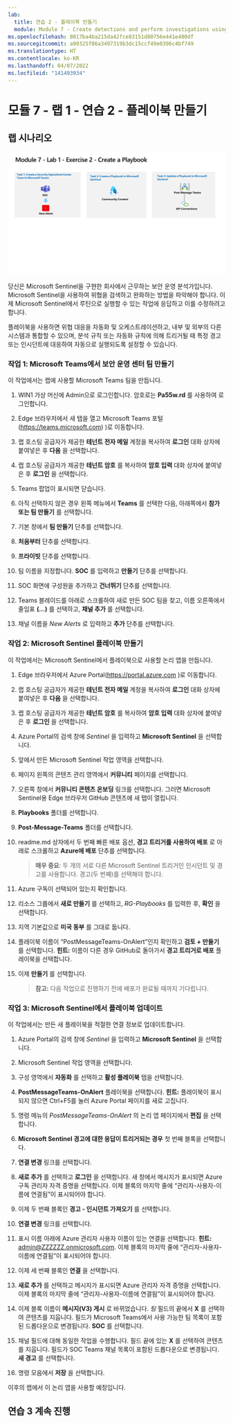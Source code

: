 ```yaml
---
lab:
  title: 연습 2 - 플레이북 만들기
  module: Module 7 - Create detections and perform investigations using Microsoft Sentinel
ms.openlocfilehash: 8017ba4ba215da42fce83151d80756e441e480df
ms.sourcegitcommit: a90325f86a3497319b3dc15ccf49e0396c4bf749
ms.translationtype: HT
ms.contentlocale: ko-KR
ms.lasthandoff: 04/07/2022
ms.locfileid: "141493934"
---
```

# <a name="module-7---lab-1---exercise-2---create-a-playbook"></a>모듈 7 - 랩 1 - 연습 2 - 플레이북 만들기

## <a name="lab-scenario"></a>랩 시나리오

![랩 개요입니다.](../Media/SC-200-Lab_Diagrams_Mod7_L1_Ex2.png)

당신은 Microsoft Sentinel을 구현한 회사에서 근무하는 보안 운영 분석가입니다. Microsoft Sentinel을 사용하여 위협을 검색하고 완화하는 방법을 파악해야 합니다. 이제 Microsoft Sentinel에서 루틴으로 실행할 수 있는 작업에 응답하고 이를 수정하려고 합니다.

플레이북을 사용하면 위협 대응을 자동화 및 오케스트레이션하고, 내부 및 외부의 다른 시스템과 통합할 수 있으며, 분석 규칙 또는 자동화 규칙에 의해 트리거될 때 특정 경고 또는 인시던트에 대응하여 자동으로 실행되도록 설정할 수 있습니다. 


### <a name="task-1-create-a-security-operations-center-team-in-microsoft-teams"></a>작업 1: Microsoft Teams에서 보안 운영 센터 팀 만들기

이 작업에서는 랩에 사용할 Microsoft Teams 팀을 만듭니다.

1. WIN1 가상 머신에 Admin으로 로그인합니다. 암호로는 **Pa55w.rd** 를 사용하여 로그인합니다.  

1. Edge 브라우저에서 새 탭을 열고 Microsoft Teams 포털(https://teams.microsoft.com) )로 이동합니다.

1. 랩 호스팅 공급자가 제공한 **테넌트 전자 메일** 계정을 복사하여 **로그인** 대화 상자에 붙여넣은 후 **다음** 을 선택합니다.

1. 랩 호스팅 공급자가 제공한 **테넌트 암호** 를 복사하여 **암호 입력** 대화 상자에 붙여넣은 후 **로그인** 을 선택합니다.

1. Teams 팝업이 표시되면 닫습니다.

1. 아직 선택하지 않은 경우 왼쪽 메뉴에서 **Teams** 를 선택한 다음, 아래쪽에서 **참가 또는 팀 만들기** 를 선택합니다.

1. 기본 창에서 **팀 만들기** 단추를 선택합니다.

1. **처음부터** 단추를 선택합니다.

1. **프라이빗** 단추를 선택합니다.

1. 팀 이름을 지정합니다. **SOC** 를 입력하고 **만들기** 단추를 선택합니다.

1. SOC 화면에 구성원을 추가하고 **건너뛰기** 단추를 선택합니다. 

1. Teams 블레이드를 아래로 스크롤하여 새로 만든 SOC 팀을 찾고, 이름 오른쪽에서 줄임표 **(...)** 를 선택하고, **채널 추가** 를 선택합니다.

1. 채널 이름을 *New Alerts* 로 입력하고 **추가** 단추를 선택합니다.


### <a name="task-2-create-a-playbook-in-microsoft-sentinel"></a>작업 2: Microsoft Sentinel 플레이북 만들기

이 작업에서는 Microsoft Sentinel에서 플레이북으로 사용할 논리 앱을 만듭니다.

1. Edge 브라우저에서 Azure Portal(https://portal.azure.com )로 이동합니다.

1. 랩 호스팅 공급자가 제공한 **테넌트 전자 메일** 계정을 복사하여 **로그인** 대화 상자에 붙여넣은 후 **다음** 을 선택합니다.

1. 랩 호스팅 공급자가 제공한 **테넌트 암호** 를 복사하여 **암호 입력** 대화 상자에 붙여넣은 후 **로그인** 을 선택합니다.

1. Azure Portal의 검색 창에 *Sentinel* 을 입력하고 **Microsoft Sentinel** 을 선택합니다.

1. 앞에서 만든 Microsoft Sentinel 작업 영역을 선택합니다.

1. 페이지 왼쪽의 콘텐츠 관리 영역에서 **커뮤니티** 페이지를 선택합니다.

1. 오른쪽 창에서 **커뮤니티 콘텐츠 온보딩** 링크를 선택합니다. 그러면 Microsoft Sentinel용 Edge 브라우저 GitHub 콘텐츠에 새 탭이 열립니다.

1. **Playbooks** 폴더를 선택합니다.

1. **Post-Message-Teams** 폴더를 선택합니다.

1. readme.md 상자에서 두 번째 빠른 배포 옵션, **경고 트리거를 사용하여 배포** 로 아래로 스크롤하고 **Azure에 배포** 단추를 선택합니다.  

    >**매우 중요**: 두 개의 서로 다른 Microsoft Sentinel 트리거인 인시던트 및 경고를 사용합니다. 경고(두 번째)를 선택해야 합니다.

1. Azure 구독이 선택되어 있는지 확인합니다.

1. 리소스 그룹에서 **새로 만들기** 를 선택하고, *RG-Playbooks* 를 입력한 후, **확인** 을 선택합니다.

1. 지역 기본값으로 **미국 동부** 를 그대로 둡니다.

1. 플레이북 이름이 “PostMessageTeams-OnAlert”인지 확인하고 **검토 + 만들기** 를 선택합니다. **힌트:** 이름이 다른 경우 GitHub로 돌아가서 **경고 트리거로 배포** 플레이북을 선택합니다.

1. 이제 **만들기** 를 선택합니다. 

    >**참고:** 다음 작업으로 진행하기 전에 배포가 완료될 때까지 기다립니다.


### <a name="task-3-update-a-playbook-in-microsoft-sentinel"></a>작업 3: Microsoft Sentinel에서 플레이북 업데이트

이 작업에서는 만든 새 플레이북을 적절한 연결 정보로 업데이트합니다.

1. Azure Portal의 검색 창에 *Sentinel* 을 입력하고 **Microsoft Sentinel** 을 선택합니다.

1. Microsoft Sentinel 작업 영역을 선택합니다.

1. 구성 영역에서 **자동화** 를 선택하고 **활성 플레이북** 탭을 선택합니다.

1. **PostMessageTeams-OnAlert** 플레이북을 선택합니다. **힌트:** 플레이북이 표시되지 않으면 Ctrl+F5를 눌러 Azure Portal 페이지를 새로 고칩니다.

1. 명령 메뉴의 *PostMessageTeams-OnAlert* 의 논리 앱 페이지에서 **편집** 을 선택합니다.

1. **Microsoft Sentinel 경고에 대한 응답이 트리거되는 경우** 첫 번째 블록을 선택합니다.

1. **연결 변경** 링크를 선택합니다.

1. **새로 추가** 를 선택하고 **로그인** 을 선택합니다. 새 창에서 메시지가 표시되면 Azure 구독 관리자 자격 증명을 선택합니다. 이제 블록의 마지막 줄에 “관리자-사용자-이름에 연결됨”이 표시되어야 합니다.

1. 이제 두 번째 블록인 **경고 - 인시던트 가져오기** 를 선택합니다.

1. **연결 변경** 링크를 선택합니다.

1. 표시 이름 아래에 Azure 관리자 사용자 이름이 있는 연결을 선택합니다. **힌트:** admin@ZZZZZZ.onmicrosoft.com. 이제 블록의 마지막 줄에 “관리자-사용자-이름에 연결됨”이 표시되어야 합니다.

1. 이제 세 번째 블록인 **연결** 을 선택합니다.

1. **새로 추가** 를 선택하고 메시지가 표시되면 Azure 관리자 자격 증명을 선택합니다. 이제 블록의 마지막 줄에 “관리자-사용자-이름에 연결됨”이 표시되어야 합니다.

1. 이제 블록 이름이 **메시지(V3) 게시** 로 바뀌었습니다. *팀* 필드의 끝에서 **X** 를 선택하여 콘텐츠를 지웁니다. 필드가 Microsoft Teams에서 사용 가능한 팀 목록이 포함된 드롭다운으로 변경됩니다. **SOC** 를 선택합니다.

1. 채널 필드에 대해 동일한 작업을 수행합니다. 필드 끝에 있는 **X** 를 선택하여 콘텐츠를 지웁니다. 필드가 SOC Teams 채널 목록이 포함된 드롭다운으로 변경됩니다. **새 경고** 를 선택합니다.

1. 명령 모음에서 **저장** 을 선택합니다.

이후의 랩에서 이 논리 앱을 사용할 예정입니다.

## <a name="proceed-to-exercise-3"></a>연습 3 계속 진행
